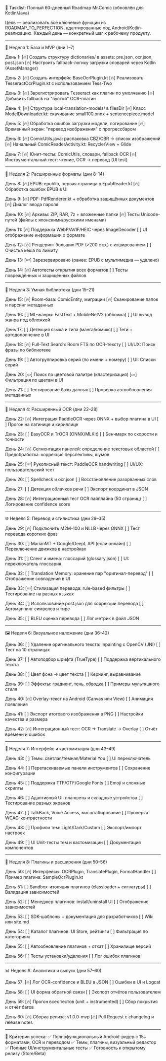 📅 Tasklist: Полный 60-дневный Roadmap Mr.Comic (обновлён для Kotlin/Java)

Цель — реализовать все ключевые функции из ROADMAP_TO_PERFECTION, адаптированные под Android/Kotlin-реализацию. Каждый день — конкретный шаг к рабочему продукту.


---

🧱 Неделя 1: База и MVP (дни 1–7)

День 1: [🔥] Создать структуру dictionaries/ в assets: pre.json, ocr.json, post.json [🔥] Настроить fallback-логику загрузки словарей через Kotlin (AssetManager)

День 2: [🔥] Создать интерфейс BaseOcrPlugin.kt [🔥] Реализовать TesseractOcrPlugin.kt с использованием Tess-Two

День 3: [🔥] Зарегистрировать Tesseract как плагин по умолчанию [🔥] Добавить fallback на "пустой" OCR-плагин

День 4: [🔥] Структура local-translation-models/ в filesDir [🔥] Класс ModelDownloader.kt: скачивание small100.onnx + sentencepiece.model

День 5: [🔥] Обработка ошибок загрузки модели, логирование [🔥] Временный экран: "перевод изображения" с прогрессбаром

День 6: [🔥] ComicUtils.java: распаковка CBZ/CBR → список изображений [🔥] Начальный ComicReaderActivity.kt: RecyclerView + Glide

День 7: [🔥] Юнит-тесты: ComicUtils, словари, fallback OCR [🔥] Инструментальный тест: чтение, OCR → перевод (UI test)


---

📖 Неделя 2: Расширенные форматы (дни 8–14)

День 8: [🔥] EPUB: epublib, первая страница в EpubReader.kt [🔥] Обработка ошибок EPUB в UI

День 9: [🔥] PDF: PdfRenderer.kt + обработка защищённых документов [🔥] Диалог ввода пароля

День 10: [🔥] Архивы: ZIP, RAR, 7z + вложенные папки [🔥] Тесты Unicode-путей (файлы с японскими/русскими именами)

День 11: [🔥] Поддержка WebP/AVIF/HEIC через ImageDecoder [ ] UI отображение информации о формате

День 12: [🔥] Рендеринг больших PDF (>200 стр.) с кэшированием [ ] Очистка кеша по лимиту

День 13: [💤] Зарезервировано (ранее: EPUB с мультимедиа — удалено)

День 14: [🔥] Автотесты открытия всех форматов [ ] Тесты повреждённых и защищённых файлов


---

🧠 Неделя 3: Умная библиотека (дни 15–21)

День 15: [🔥] Room-база: ComicEntity, миграции [🔥] Сканирование папок и парсинг метаданных

День 16: [ ] ML-жанры: FastText + MobileNetV2 (обложка) [ ] UI вывод жанра под обложкой

День 17: [ ] Детекция языка и типа (манга/комикс) [ ] Теги + автодополнение в UI

День 18: [🔥] Full-Text Search: Room FTS по OCR-тексту [ ] UI/UX: Поиск фразы по библиотеке

День 19: [ ] Автогруппировка серий (по имени + номеру) [ ] UI: Списки серий

День 20: [💤] Поиск по цветовой палитре (кластеризация) [💤] Фильтрация по цветам в UI

День 21: [ ] Тестирование базы данных [ ] Проверка автообновления метаданных


---

🧬 Неделя 4: Расширенный OCR (дни 22–28)

День 22: [🔥] Интеграция PaddleOCR через ONNX + выбор плагина в UI [ ] Прогон на латинице и кириллице

День 23: [ ] EasyOCR и TrOCR (ONNX/MLKit) [ ] Бенчмарк по скорости и точности

День 24: [🔥] Сегментация панелей: определение текстовых областей [ ] Предобработка: коррекция перспективы, шумов

День 25: [💤] Рукописный текст: PaddleOCR handwriting [ ] UI/UX: пользовательский тест

День 26: [ ] Spellcheck и ocr.json [ ] Восстановление разорванных слов

День 27: [ ] Детекция облачков речи [ ] Экспорт координат в JSON

День 28: [🔥] Интеграционный тест OCR пайплайна (50 страниц) [ ] Логирование confidence score


---

🌐 Неделя 5: Перевод и стилистика (дни 29–35)

День 29: [🔥] Подключить M2M-100 и NLLB через ONNX [ ] Тест перевода коротких фраз

День 30: [ ] MarianMT + Google/DeepL API (если онлайн) [ ] Переключение движков в настройках

День 31: [ ] Сленг и имена: глоссарий (glossary.json) [ ] UI: переключатель глоссария

День 32: [ ] Translation Memory: хранение пар "оригинал-перевод" [ ] Отображение совпадений в UI

День 33: [💤] Стилизация перевода: rule-based фильтры [ ] Тестирование на разных языках

День 34: [ ] Использование post.json для коррекции перевода [ ] Автомаппинг символов и тире

День 35: [ ] BLEU оценка перевода [ ] Лог метрик в файл JSON


---

🖼️ Неделя 6: Визуальное наложение (дни 36–42)

День 36: [ ] Удаление оригинального текста: Inpainting с OpenCV (JNI) [ ] Тест на 10 страницах

День 37: [ ] Автоподбор шрифта (TrueType) [ ] Поддержка вертикального текста

День 38: [ ] Цвет фона → цвет текста [ ] Кернинг, выравнивание

День 39: [ ] Эффекты: градиент, тень, обводка [ ] Примеры мультяшного стиля

День 40: [🔥] Overlay-текст на Android (Canvas или View) [ ] Анимация появления

День 41: [ ] Экспорт итогового изображения в PNG [ ] Настройки качества и размера

День 42: [🔥] Интеграционный тест: OCR → Translate → Overlay [ ] Отчёт времени и ошибок


---

🎨 Неделя 7: Интерфейс и кастомизация (дни 43–49)

День 43: [ ] Темы: светлая/тёмная/Material You [ ] UI переключатель

День 44: [ ] Перетаскиваемые панели инструментов [ ] Сохранение конфигурации

День 45: [ ] Поддержка TTF/OTF/Google Fonts [ ] Emoji и сложные скрипты

День 46: [ ] Адаптивный UI: планшеты и складные устройства [ ] Тестирование разных экранов

День 47: [ ] TalkBack, Voice Access, масштабирование [ ] Проверка WCAG-контрастности

День 48: [ ] Профили тем: Light/Dark/Custom [ ] Экспорт/импорт настроек

День 49: [ ] UI Unit-тесты тем и кастомизации [ ] Документация компонентов


---

🔌 Неделя 8: Плагины и расширения (дни 50–56)

День 50: [🔥] Интерфейсы: OCRPlugin, TranslatePlugin, FormatHandler [ ] Пример плагина: SampleOcrPlugin.kt

День 51: [ ] Sandbox-изоляция плагинов (classloader + сигнатуры) [ ] Валидация зависимостей

День 52: [ ] Менеджер плагинов: install/uninstall UI [ ] Отображение зависимостей

День 53: [ ] SDK-шаблоны + документация для разработчиков [ ] Wiki или site.md

День 54: [ ] Каталог плагинов: UI Store, рейтинги [ ] Фильтрация по категориям

День 55: [ ] Автообновление плагинов + откат [ ] Хранилище версий

День 56: [ ] Тесты установки/удаления [ ] Лог ошибок плагинов


---

📊 Неделя 9: Аналитика и выпуск (дни 57–60)

День 57: [🔥] Лог OCR-confidence и BLEU в JSON [ ] Ошибки в UI и Logcat

День 58: [ ] UI форма обратной связи [ ] Экспорт отчётов пользователем

День 59: [🔥] Прогон всех тестов (unit + instrumented) [ ] Сбор покрытия и отчёт багов

День 60: [🔥] Сборка релиза: v1.0.0-mvp [🔥] Pull Request с changelog и release notes


---

🏁 Критерии успеха: ✅ Полнофункциональный Android-ридер с 15+ форматами, OCR и переводом ✅ Темы, плагины, визуальный редактор ✅ Полные UI/инструментальные тесты ✅ Готовность к открытому релизу (Store/Beta)



